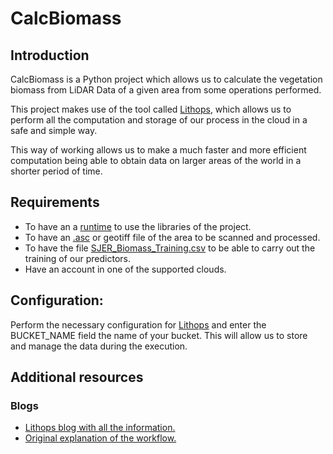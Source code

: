 # CalcBiomass
## Introduction
CalcBiomass is a Python project which allows us to calculate the vegetation biomass from LiDAR Data of a given area from some operations performed.

This project makes use of the tool called [Lithops](https://github.com/lithops-cloud/lithops), which allows us to perform all the computation and storage of our process in the cloud in a safe and simple way. 

This way of working allows us to make a much faster and more efficient computation being able to obtain data on larger areas of the world in a shorter period of time.

## Requirements
* To have an a [runtime](https://github.com/lithops-cloud/lithops/tree/master/runtime) to use the libraries of the project.
* To have an [.asc](https://centrodedescargas.cnig.es/CentroDescargas/index.jsp) or geotiff file of the area to be scanned and processed.
* To have the file [SJER_Biomass_Training.csv](https://neondata.sharefile.com/share/view/cdc8242e24ad4517/fobd4959-4cf0-44ab-acc6-0695a04a1afc) to be able to carry out the training of our predictors.
* Have an account in one of the supported clouds.


## Configuration:
Perform the necessary configuration for [Lithops](https://github.com/lithops-cloud/lithops/tree/master/config) and enter the BUCKET_NAME field the name of your bucket. This will allow us to store and manage the data during the execution.

## Additional resources
### Blogs
* [Lithops blog with all the information.](https://lithops-cloud.github.io/docs/)
* [Original explanation of the workflow.](https://www.neonscience.org/resources/learning-hub/tutorials/calc-biomass-py)